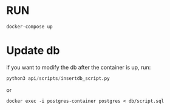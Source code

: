 # RUN 
```shell
docker-compose up
```

# Update db
if you want to modify the db after the container is up, run:

```python
python3 api/scripts/insertdb_script.py
```
or 

```shell
docker exec -i postgres-container postgres < db/script.sql
```


